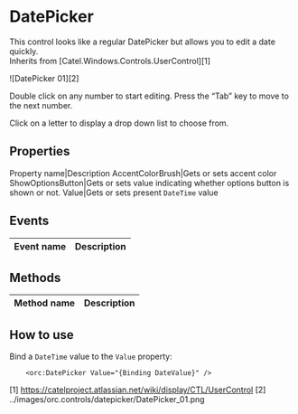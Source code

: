 DatePicker
==========

This control looks like a regular DatePicker but allows you to edit a date quickly.
<br />Inherits from [Catel.Windows.Controls.UserControl][1]

![DatePicker 01][2]

Double click on any number to start editing. Press the “Tab” key to move to the next number.

Click on a letter to display a drop down list to choose from.

## Properties

Property name|Description
AccentColorBrush|Gets or sets accent color
ShowOptionsButton|Gets or sets value indicating whether options button is shown or not.
Value|Gets or sets present `DateTime` value


## Events

Event name|Description
-|-


## Methods

Method name|Description
-|-


## How to use

Bind a `DateTime` value to the `Value` property:

```
    <orc:DatePicker Value="{Binding DateValue}" />
```
[1] https://catelproject.atlassian.net/wiki/display/CTL/UserControl
[2] ../images/orc.controls/datepicker/DatePicker_01.png